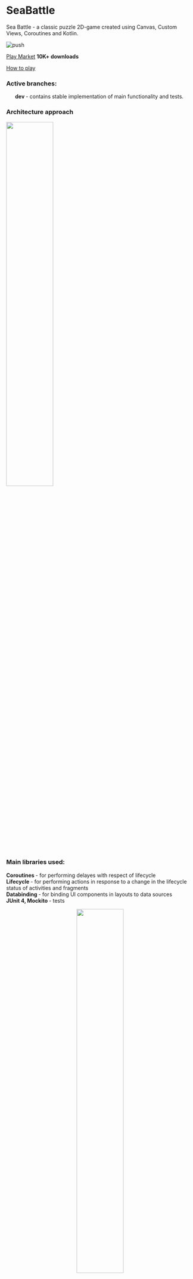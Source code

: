 # SeaBattle
Sea Battle - a classic puzzle 2D-game created using Canvas, Custom Views, Coroutines and Kotlin.

![push](https://github.com/AlinaStepanova/SeaBattle/workflows/Android%20Build/badge.svg?branch=dev&event=push)

[Play Market](https://play.google.com/store/apps/details?id=com.avs.sea.battle) <b>10K+ downloads</b>

[How to play](https://youtu.be/ZrbtILJjqpU)

<h3> Active branches: </h3>

<ul><b> dev </b> - contains stable implementation of main functionality and tests.</ul>

<h3> Architecture approach </h3>

<img src="https://user-images.githubusercontent.com/23102335/174146090-fc6f1356-3cf1-482f-acb3-e167a5798bac.png" width="50%">

<h3> Main libraries used: </h3>

<b> Coroutines </b> - for performing delayes with respect of lifecycle<br>
<b> Lifecycle </b> - for performing actions in response to a change in the lifecycle status of activities and fragments<br>
<b> Databinding </b> - for binding UI components in layouts to data sources<br>
<b> JUnit 4, Mockito </b> - tests<br>

<p align="center">
  <img src="https://user-images.githubusercontent.com/23102335/104816069-5d744c80-5821-11eb-9570-a43c10350dda.png" width="50%">
  <img src="https://user-images.githubusercontent.com/23102335/104816078-6ebd5900-5821-11eb-84b1-bf9283e9a4f1.png" width="50%">
  <img src="https://user-images.githubusercontent.com/23102335/104816081-72e97680-5821-11eb-9c49-1eac627b5015.png" width="50%">
</p>
